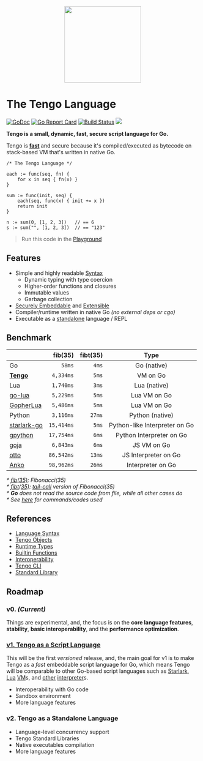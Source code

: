 <p align="center">
  <img src="https://raw.githubusercontent.com/d5/tengolang.com/master/logo_400.png" width="200" height="200">
</p>

# The Tengo Language

[![GoDoc](https://godoc.org/github.com/d5/tengo?status.svg)](https://godoc.org/github.com/d5/tengo/script)
[![Go Report Card](https://goreportcard.com/badge/github.com/d5/tengo)](https://goreportcard.com/report/github.com/d5/tengo)
[![Build Status](https://travis-ci.org/d5/tengo.svg?branch=master)](https://travis-ci.org/d5/tengo)
[![](https://img.shields.io/badge/Support%20Tengo-%241-brightgreen.svg)](https://www.patreon.com/tengolang)

**Tengo is a small, dynamic, fast, secure script language for Go.** 

Tengo is **[fast](#benchmark)** and secure because it's compiled/executed as bytecode on stack-based VM that's written in native Go.

```golang
/* The Tengo Language */

each := func(seq, fn) {
    for x in seq { fn(x) }
}

sum := func(init, seq) {
    each(seq, func(x) { init += x })
    return init
}

n := sum(0, [1, 2, 3])   // == 6
s := sum("", [1, 2, 3])  // == "123"
```

> Run this code in the [Playground](https://tengolang.com/?s=d01cf9ed81daba939e26618530eb171f7397d9c9)

## Features

- Simple and highly readable [Syntax](https://github.com/d5/tengo/blob/master/docs/tutorial.md)
  - Dynamic typing with type coercion
  - Higher-order functions and closures
  - Immutable values
  - Garbage collection
- [Securely Embeddable](https://github.com/d5/tengo/blob/master/docs/interoperability.md) and [Extensible](https://github.com/d5/tengo/blob/master/docs/objects.md)
- Compiler/runtime written in native Go _(no external deps or cgo)_
- Executable as a [standalone](https://github.com/d5/tengo/blob/master/docs/tengo-cli.md) language / REPL

## Benchmark

| | fib(35) | fibt(35) |  Type  |
| :--- |    ---: |     ---: |  :---: |
| Go | `58ms` | `4ms` | Go (native) |
| [**Tengo**](https://github.com/d5/tengo) | `4,334ms` | `5ms` | VM on Go |
| Lua | `1,740ms` | `3ms` | Lua (native) |
| [go-lua](https://github.com/Shopify/go-lua) | `5,229ms` | `5ms` | Lua VM on Go |
| [GopherLua](https://github.com/yuin/gopher-lua) | `5,486ms` | `5ms` | Lua VM on Go |
| Python | `3,116ms` | `27ms` | Python (native) |
| [starlark-go](https://github.com/google/starlark-go) | `15,414ms` | `5ms` | Python-like Interpreter on Go |
| [gpython](https://github.com/go-python/gpython) | `17,754ms` | `6ms` | Python Interpreter on Go |
| [goja](https://github.com/dop251/goja) | `6,843ms` | `6ms` | JS VM on Go |
| [otto](https://github.com/robertkrimen/otto) | `86,542ms` | `13ms` | JS Interpreter on Go |
| [Anko](https://github.com/mattn/anko) | `98,962ms` | `26ms` | Interpreter on Go |

_* [fib(35)](https://github.com/d5/tengobench/blob/master/code/fib.tengo): Fibonacci(35)_  
_* [fibt(35)](https://github.com/d5/tengobench/blob/master/code/fibtc.tengo): [tail-call](https://en.wikipedia.org/wiki/Tail_call) version of Fibonacci(35)_  
_* **Go** does not read the source code from file, while all other cases do_  
_* See [here](https://github.com/d5/tengobench) for commands/codes used_

## References

- [Language Syntax](https://github.com/d5/tengo/blob/master/docs/tutorial.md)
- [Tengo Objects](https://github.com/d5/tengo/blob/master/docs/objects.md)
- [Runtime Types](https://github.com/d5/tengo/blob/master/docs/runtime-types.md)
- [Builtin Functions](https://github.com/d5/tengo/blob/master/docs/builtins.md)
- [Interoperability](https://github.com/d5/tengo/blob/master/docs/interoperability.md)
- [Tengo CLI](https://github.com/d5/tengo/blob/master/docs/tengo-cli.md)
- [Standard Library](https://github.com/d5/tengo/blob/master/docs/stdlib.md)

## Roadmap

### v0. _(Current)_

Things are experimental, and, the focus is on the **core language features**, **stability**, **basic interoperability**, and the **performance optimization**.

### [v1. Tengo as a Script Language](https://github.com/d5/tengo/labels/v1.0)

This will be the first _versioned_ release, and, the main goal for v1 is to make Tengo as a _fast_ embeddable script language for Go, which means Tengo will be comparable to other Go-based script languages such as [Starlark](https://github.com/google/starlark-go), [Lua](https://github.com/Shopify/go-lua) [VM](https://github.com/yuin/gopher-lua)s, and [other](https://github.com/robertkrimen/otto) [interpreter](https://github.com/mattn/anko)s.

- Interoperability with Go code
- Sandbox environment
- More language features

### v2. Tengo as a Standalone Language

- Language-level concurrency support
- Tengo Standard Libraries
- Native executables compilation
- More language features
